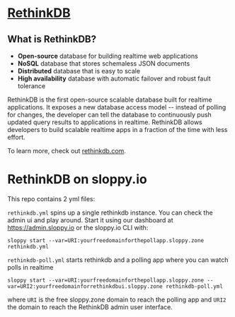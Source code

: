 [RethinkDB](https://www.rethinkdb.com)
======================================


What is RethinkDB?
------------------

* **Open-source** database for building realtime web applications
* **NoSQL** database that stores schemaless JSON documents
* **Distributed** database that is easy to scale
* **High availability** database with automatic failover and robust fault tolerance

RethinkDB is the first open-source scalable database built for realtime applications. It exposes a new database access model -- instead of polling for changes, the developer can tell the database to continuously push updated query results to applications in realtime. RethinkDB allows developers to build scalable realtime apps in a fraction of the time with less effort.

To learn more, check out [rethinkdb.com](https://rethinkdb.com).


# RethinkDB on sloppy.io

This repo contains 2 yml files:

`rethinkdb.yml` spins up a single rethinkdb instance. You can check the admin ui and play around. Start it using our dashboard at https://admin.sloppy.io or the sloppy.io CLI with:

`sloppy start --var=URI:yourfreedomainforthepollapp.sloppy.zone rethinkdb.yml`

`rethinkdb-poll.yml` starts rethinkdb and a polling app where you can watch polls in realtime

`sloppy start --var=URI:yourfreedomainforthepollapp.sloppy.zone --var=URI2:yourfreedomainforrethinkdbui.sloppy.zone rethinkdb-poll.yml`

where `URI` is the free sloppy.zone domain to reach the polling app and `URI2` the domain to reach the RethinkDB admin user interface. 